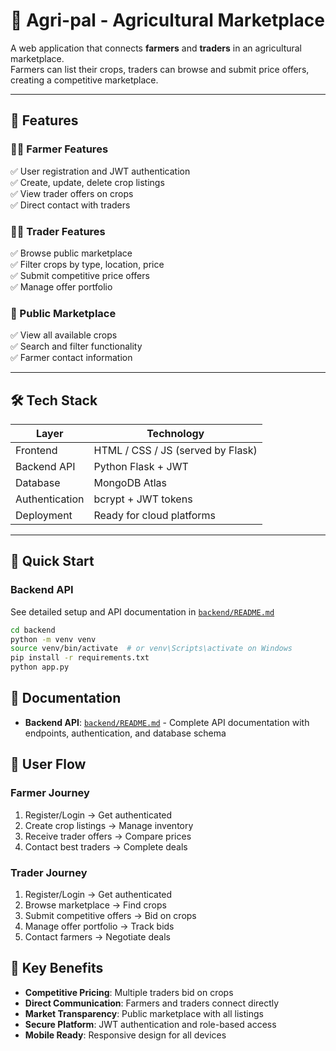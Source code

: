 # 🌾 Agri-pal - Agricultural Marketplace

A web application that connects **farmers** and **traders** in an agricultural marketplace.  
Farmers can list their crops, traders can browse and submit price offers, creating a competitive marketplace.

---

## 🚀 Features

### 👨‍🌾 Farmer Features
✅ User registration and JWT authentication  
✅ Create, update, delete crop listings  
✅ View trader offers on crops  
✅ Direct contact with traders  

### 👨‍💼 Trader Features
✅ Browse public marketplace  
✅ Filter crops by type, location, price  
✅ Submit competitive price offers  
✅ Manage offer portfolio  

### 🛒 Public Marketplace
✅ View all available crops  
✅ Search and filter functionality  
✅ Farmer contact information  

---

## 🛠 Tech Stack

| Layer       | Technology |
|-------------|------------|
| Frontend    | HTML / CSS / JS (served by Flask) |
| Backend API | Python Flask + JWT |
| Database    | MongoDB Atlas |
| Authentication | bcrypt + JWT tokens |
| Deployment  | Ready for cloud platforms |

---


## 🚀 Quick Start

### Backend API
See detailed setup and API documentation in [`backend/README.md`](./backend/README.md)

```bash
cd backend
python -m venv venv
source venv/bin/activate  # or venv\Scripts\activate on Windows
pip install -r requirements.txt
python app.py
```

## 📖 Documentation

- **Backend API**: [`backend/README.md`](./backend/README.md) - Complete API documentation with endpoints, authentication, and database schema

## 🔄 User Flow

### Farmer Journey
1. Register/Login → Get authenticated
2. Create crop listings → Manage inventory
3. Receive trader offers → Compare prices
4. Contact best traders → Complete deals

### Trader Journey
1. Register/Login → Get authenticated
2. Browse marketplace → Find crops
3. Submit competitive offers → Bid on crops
4. Manage offer portfolio → Track bids
5. Contact farmers → Negotiate deals

## 🌟 Key Benefits

- **Competitive Pricing**: Multiple traders bid on crops
- **Direct Communication**: Farmers and traders connect directly
- **Market Transparency**: Public marketplace with all listings
- **Secure Platform**: JWT authentication and role-based access
- **Mobile Ready**: Responsive design for all devices

